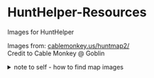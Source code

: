 # HuntHelper-Resources
Images for HuntHelper

Images from: [cablemonkey.us/huntmap2/](!)  
Credit to Cable Monkey @ Goblin

<details>
    <summary>note to self - how to find map images</summary>
  
  saintcoinach cmd:  
  
  ```
  image ui/map/f1f1/00/f1f100_m.tex
  ```


is the map tex for central shroud. 

-> TerritoryType-> Name XivString	: f1f1   

-> Map		-> Id XivString		: f1f1/00

Hunt / open world maps seem to be   
````
7: SizeFactor: 100
````

then somehow you have to know to append

	- _m.tex for full size (2048x2048)
	- -s.text for half size ?

and the subfolder format ui/map/{id}/{id but without slashes} ...

this stuff isn't not well documented...

godbert or spreadsheets helpful with assisting + saintcoinach

</details>
